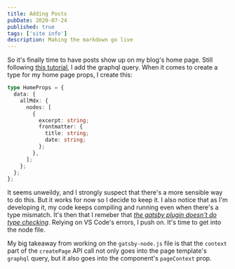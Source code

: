 ```yaml
---
title: Adding Posts
pubDate: 2020-07-24
published: true
tags: ['site info']
description: Making the markdown go live
---
```


So it's finally time to have posts show up on my blog's home page. Still following [this tutorial](https://www.freecodecamp.org/news/build-a-developer-blog-from-scratch-with-gatsby-and-mdx/), I add the graphql query. When it comes to create a type for my home page props, I create this:

```typescript
type HomeProps = {
  data: {
    allMdx: {
      nodes: [
        {
          excerpt: string;
          frontmatter: {
            title: string;
            date: string;
          };
        },
      ];
    };
  };
};
```

It seems unweildy, and I strongly suspect that there's a more sensible way to do this. But it works for now so I decide to keep it. I also notice that as I'm developing it, my code keeps compiling and running even when there's a type mismatch. It's then that I remeber that _[the gatsby plugin doesn't do type checking](https://www.gatsbyjs.org/packages/gatsby-plugin-typescript/#caveats)_. Relying on VS Code's errors, I push on. It's time to get into the node file.

My big takeaway from working on the `gatsby-node.js` file is that the `context` part of the `createPage` API call not only goes into the page template's `graphql` query, but it also goes into the component's `pageContext` prop.
